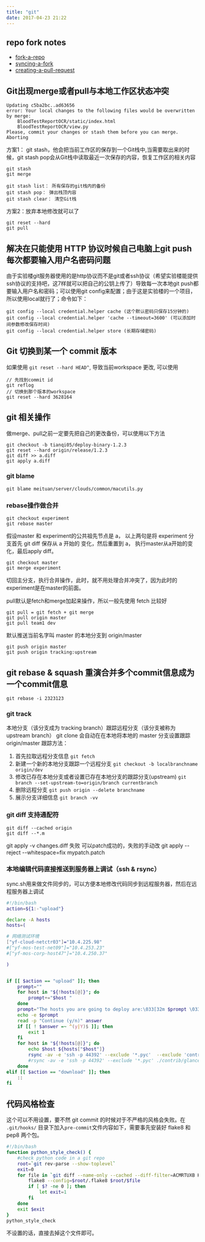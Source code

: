 ```yaml
---
title: "git"
date: 2017-04-23 21:22
---
```


## repo fork notes

 - [fork-a-repo](https://help.github.com/articles/fork-a-repo/)
 - [syncing-a-fork](https://help.github.com/articles/syncing-a-fork/)
 - [creating-a-pull-request](https://help.github.com/articles/creating-a-pull-request/)

## Git出现merge或者pull与本地工作区状态冲突
```
Updating c5ba2bc..ad63656
error: Your local changes to the following files would be overwritten by merge:
    BloodTestReportOCR/static/index.html
    BloodTestReportOCR/view.py
Please, commit your changes or stash them before you can merge.
Aborting
```

方案1： git stash，他会把当前工作区的保存到一个Git栈中,当需要取出来的时候，git stash pop会从Git栈中读取最近一次保存的内容，恢复工作区的相关内容
```
git stash
git merge

git stash list： 所有保存的git栈内的备份
git stash pop： 弹出栈顶内容
git stash clear： 清空Git栈
```
方案2：放弃本地修改就可以了
```
git reset --hard
git pull
```

## 解决在只能使用 HTTP 协议时候自己电脑上git push每次都要输入用户名密码问题
由于实验楼git服务器使用的是http协议而不是git或者ssh协议（希望实验楼能提供ssh协议的支持吧，这7样就可以把自己的公钥上传了）导致每一次本地git push都要输入用户名和密码；可以使用git config来配置；由于这是实验楼的一个项目，所以使用local就行了；命令如下：

```
git config --local credential.helper cache (这个默认密码只保存15分钟的)
git config --local credential.helper 'cache --timeout=3600' (可以添加时间参数修改保存时间)
git config --local credential.helper store (长期存储密码)
```

## Git 切换到某一个 commit 版本
如果使用 `git reset --hard HEAD^`, 导致当前workspace 更改, 可以使用 
```
// 先找到commit id
git reflog
// 切换到那个版本的workspace
git reset --hard 3628164
``` 

## git 相关操作
做merge、pull之前一定要先把自己的更改备份，可以使用以下方法
```
git checkout -b tianqi05/deploy-binary-1.2.3
git reset --hard origin/release/1.2.3
git diff >> a.diff
git apply a.diff
```
### git blame
`git blame meituan/server/clouds/common/macutils.py`

### rebase操作做合并
```
git checkout experiment
git rebase master
```

假设master 和 experiment的公共祖先节点是 a， 以上两句是将 experiment 分支首先 git diff 保存从 a 开始的 变化，然后重置到 a， 执行master从a开始的变化，最后apply diff。
```
git checkout master
git merge experiment
```
切回主分支，执行合并操作，此时，就不用处理合并冲突了，因为此时的 experiment是在master的前面。

pull默认是fetch和merge加起来操作，所以一般先使用 fetch 比较好
```
git pull = git fetch + git merge
git pull origin master
git pull team1 dev
```

默认推送当前名字叫 master 的本地分支到 origin/master
```
git push origin master
git push origin tracking:upstream
```
## git rebase & squash 重演合并多个commit信息成为一个commit信息
```
git rebase -i 2323123
```

### git track
本地分支（该分支成为 tracking branch）跟踪远程分支（该分支被称为 upstream branch）
git clone 会自动在在本地将本地的 master 分支设置跟踪 origin/master
跟踪方法：
1. 首先拉取远程分支信息
`git fetch`
2. 新建一个新的本地分支跟踪一个远程分支
`git checkout -b localbranchname origin/dev`
3. 修改已存在本地分支或者设置已存在本地分支的跟踪分支(upstream)
`git branch --set-upstream-to=origin/branch currentbranch`
4. 删除远程分支
`git push origin --delete branchname`
5. 展示分支详细信息
`git branch -vv`

### git diff 支持通配符
```
git diff --cached origin
git diff --*.m
```
git apply -v changes.diff 失败
可以patch成功的，失败的手动改
git apply --reject --whitespace=fix mypatch.patch

### 本地编辑代码直接推送到服务器上调试（ssh & rsync）
sync.sh用来做文件同步的，可以方便本地修改代码同步到远程服务器，然后在远程服务器上调试
```bash
#!/bin/bash
action=${1:-"upload"}

declare -A hosts
hosts=(

# 网络测试环境
["yf-cloud-netctr03"]="10.4.225.98"
#["yf-mos-test-net09"]="10.4.253.23"
#["yf-mos-corp-host47"]="10.4.250.37"

)


if [[ $action == "upload" ]]; then
    prompt=""
    for host in "${!hosts[@]}"; do
        prompt+="$host "
    done
    prompt="The hosts you are going to deploy are:\033[32m $prompt \033[0m"
    echo -e $prompt
    read -p "Continue (y/n)" answer
    if [[ ! $answer =~ ^(y|Y)$ ]]; then
        exit 1
    fi
    for host in "${!hosts[@]}"; do
        echo $host ${hosts["$host"]}
        rsync -av -e 'ssh -p 44392' --exclude '*.pyc'  --exclude 'contrib' --exclude 'workspace/*' --exclude '.git/*' --exclude 'backup'  . tianqi05@${hosts["$host"]}:/data/cloud
        #rsync -av -e 'ssh -p 44392' --exclude '*.pyc' ./contrib/glance sankuai@${hosts["$host"]}:/opt/cloud/contrib/
    done
elif [[ $action == "download" ]]; then
    ::
fi

```

## 代码风格检查
这个可以不用设置，要不然 git commit 的时候对于不严格的风格会失败。在 `.git/hooks/` 目录下加入`pre-commit`文件内容如下，需要事先安装好 flake8 和 pep8 两个包。
```bash
#!/bin/bash
function python_style_check() {
    #check python code in a git repo
    root=`git rev-parse --show-toplevel`
    exit=0
    for file in `git diff --name-only --cached --diff-filter=ACMRTUXB HEAD|grep '\.py$'`; do
        flake8 --config=$root/.flake8 $root/$file
        if [ $? -ne 0 ]; then
            let exit=1
        fi
    done
    exit $exit
}
python_style_check
```
不设置的话，直接去掉这个文件即可。